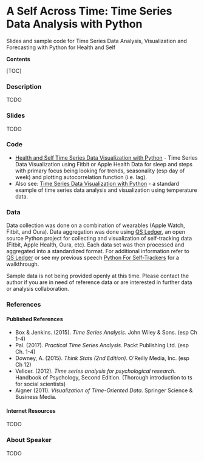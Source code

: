 # A Self Across Time: Time Series Data Analysis with Python

Slides and sample code for Time Series Data Analysis, Visualization and Forecasting with Python for Health and Self

**Contents**

[TOC]

### Description

TODO

### Slides

TODO

### Code

- [Health and Self Time Series Data Visualization with Python](https://github.com/markwk/time_series_data_analysis_for_health/blob/master/Health_and_Self_Time_Series_Data_Visualization_with_Python.ipynb) - Time Series Data Visualization using Fitbit or Apple Health Data for sleep and steps with primary focus being looking for trends, seasonality (esp day of week) and plotting autocorrelation function (i.e. lag). 
- Also see: [Time Series Data Visualization with Python](https://github.com/markwk/time_series_data_analysis_for_health/blob/master/Time_Series_Data_Visualization_with_Python.ipynb) - a standard example of time series data analysis and visualization using temperature data. 

### Data

Data collection was done on a combination of wearables (Apple Watch, Fitbit, and Oura). Data aggregation was done using [QS Ledger](https://github.com/markwk/qs_ledger), an open source Python project for collecting and visualization of self-tracking data (Fitbit, Apple Health, Oura, etc). Each data set was then processed and aggregated into a standardized format. For additional information refer to [QS Ledger](https://github.com/markwk/qs_ledger) or see my previous speech [Python For Self-Trackers](https://github.com/markwk/python4selftrackers) for a walkthrough. 

Sample data is not being provided openly at this time. Please contact the author if you are in need of reference data or are interested in further data or analysis collaboration. 



### References

#### Published References

- Box & Jenkins. (2015). *Time Series Analysis*. John Wiley & Sons. (esp Ch 1-4)
- Pal. (2017). *Practical Time Series Analysis*. Packt Publishing Ltd. (esp Ch. 1-4)
- Downey, A. (2015). *Think Stats (2nd Edition)*. O’Reilly Media, Inc. (esp Ch 12)
- Velicer. (2012). *Time series analysis for psychological research*. Handbook of Psychology, Second Edition. (Thorough introduction to ts for social scientists)
- Aigner (2011). *Visualization of Time-Oriented Data*. Springer Science & Business Media. 

#### Internet Resources

TODO

### About Speaker

TODO